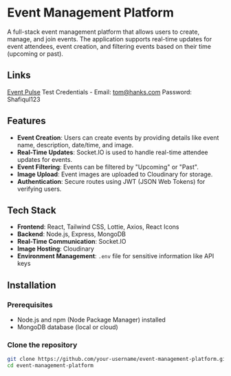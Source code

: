 # Event Management Platform

A full-stack event management platform that allows users to create, manage, and join events. The application supports real-time updates for event attendees, event creation, and filtering events based on their time (upcoming or past).

## Links
[Event Pulse](https://eventpulse-event-management.web.app)
Test Credentials - 
Email: tom@hanks.com
Password: Shafiqul123

## Features

- **Event Creation**: Users can create events by providing details like event name, description, date/time, and image.
- **Real-Time Updates**: Socket.IO is used to handle real-time attendee updates for events.
- **Event Filtering**: Events can be filtered by "Upcoming" or "Past".
- **Image Upload**: Event images are uploaded to Cloudinary for storage.
- **Authentication**: Secure routes using JWT (JSON Web Tokens) for verifying users.

## Tech Stack

- **Frontend**: React, Tailwind CSS, Lottie, Axios, React Icons
- **Backend**: Node.js, Express, MongoDB
- **Real-Time Communication**: Socket.IO
- **Image Hosting**: Cloudinary
- **Environment Management**: `.env` file for sensitive information like API keys

## Installation

### Prerequisites

- Node.js and npm (Node Package Manager) installed
- MongoDB database (local or cloud)

### Clone the repository

```bash
git clone https://github.com/your-username/event-management-platform.git
cd event-management-platform
